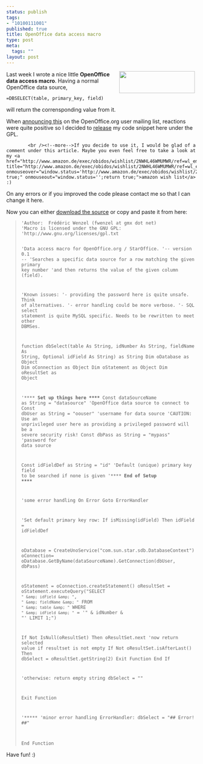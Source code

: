 ```yaml
--- 
status: publish
tags: 
- "10100111001"
published: true
title: OpenOffice data access macro
type: post
meta: 
  tags: ""
layout: post
---
```

<img width="200" height="58" border="0" hspace="5" align="right" src="/wp-content/olduploads/openoffice-logo.gif" alt=""  />Last week I wrote a nice little <b>OpenOffice data access macro</b>. Having a normal OpenOffice data source,

<code>=DBSELECT(table, primary_key, field)</code>

will return the corrensponding value from it.

When <a href="http://www.openoffice.org/servlets/ReadMsg?list=users&msgNo=68952" title="http://www.openoffice.org/servlets/ReadMsg?list=users&msgNo=68952" onmouseover="window.status='http://www.openoffice.org/servlets/ReadMsg?list=users&msgNo=68952';return true;" onmouseout="window.status='';return true;">announcing this</a> on the OpenOffice.org user mailing list, reactions were quite positive so I decided to <a href="http://www.openoffice.org/servlets/ReadMsg?list=users&msgNo=69268" title="http://www.openoffice.org/servlets/ReadMsg?list=users&msgNo=69268" onmouseover="window.status='http://www.openoffice.org/servlets/ReadMsg?list=users&msgNo=69268';return true;" onmouseout="window.status='';return true;">release</a> my code snippet here under the GPL.


            <br /><!--more-->If you decide to use it, I would be glad of a comment under this article. Maybe you even feel free to take a look at my <a href="http://www.amazon.de/exec/obidos/wishlist/2NWHL46WMUMWR/ref=wl_em_to/" title="http://www.amazon.de/exec/obidos/wishlist/2NWHL46WMUMWR/ref=wl_em_to/" onmouseover="window.status='http://www.amazon.de/exec/obidos/wishlist/2NWHL46WMUMWR/ref=wl_em_to/';return true;" onmouseout="window.status='';return true;">amazon wish list</a> :)

On any errors or if you improved the code please contact me so that I can change it here.

Now you can either <a href="http://www.magenson.de/data/dbselect.txt" title="http://www.magenson.de/data/dbselect.txt" onmouseover="window.status='http://www.magenson.de/data/dbselect.txt';return true;" onmouseout="window.status='';return true;">download the source</a> or copy and paste it from here:

<!--adsense-->

<blockquote><code>'Author: 	Frédéric Wenzel (fwenzel at gmx dot net)
'Macro is licensed under the GNU GPL:
'http://www.gnu.org/licenses/gpl.txt

'Data access macro for OpenOffice.org / StarOffice.
'-- version 0.1 --
'Searches a specific data source for a row matching the given primary key number
'and then returns the value of the given column (field).

'Known issues:
'- providing the password here is quite unsafe. Think of alternatives.
'- error handling could be more verbose.
'- SQL select statement is quite MySQL specific. Needs to be rewritten to meet other DBMSes.

function dbSelect(table As String, idNumber As String, fieldName As String, Optional idField As String) as String
Dim oDatabase as Object
Dim oConnection as Object
Dim oStatement as Object
Dim oResultSet as Object

'****<strong> Set up things here ****</strong>
Const dataSourceName as String	= "datasource"	'OpenOffice data source to connect to
Const dbUser as String			= "oouser"		'username for data source
'CAUTION: Use an unprivileged user here as providing a privileged password will be a severe security risk!
Const dbPass as String			= "mypass"		'password for data source

Const idFieldDef as String		= "id"			'Default (unique) primary key field to be searched if none is given
'****<strong> End of Setup ****</strong>


'some error handling
On Error Goto ErrorHandler

'Set default primary key row:
If isMissing(idField) Then idField = idFieldDef

oDatabase = CreateUnoService("com.sun.star.sdb.DatabaseContext")
oConnection= oDatabase.GetByName(dataSourceName).GetConnection(dbUser, dbPass)

oStatement = oConnection.createStatement()
oResultSet = oStatement.executeQuery("SELECT `" &amp; idField &amp; "`, `" &amp; fieldName &amp; "` FROM `" &amp; table &amp; "` WHERE `" &amp; idField &amp; "` = '" &amp; idNumber &amp; "' LIMIT 1;")

If Not IsNull(oResultSet) Then
	oResultSet.next
	'now return selected value if resultset is not empty
	If Not oResultSet.isAfterLast() Then dbSelect = oResultSet.getString(2)
	Exit Function
End If

'otherwise: return empty string
dbSelect = ""

Exit Function

'*****
'minor error handling
ErrorHandler:
dbSelect = "## Error! ##"

End Function
</code></blockquote>


Have fun! :)
